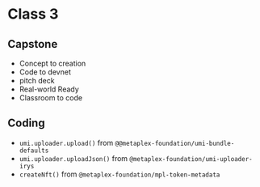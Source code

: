 # Class 3
## Capstone
- Concept to creation
- Code to devnet
- pitch deck
- Real-world Ready
- Classroom to code

## Coding
- `umi.uploader.upload()` from `@@metaplex-foundation/umi-bundle-defaults`
- `umi.uploader.uploadJson()` from `@metaplex-foundation/umi-uploader-irys`
- `createNft()` from `@metaplex-foundation/mpl-token-metadata`